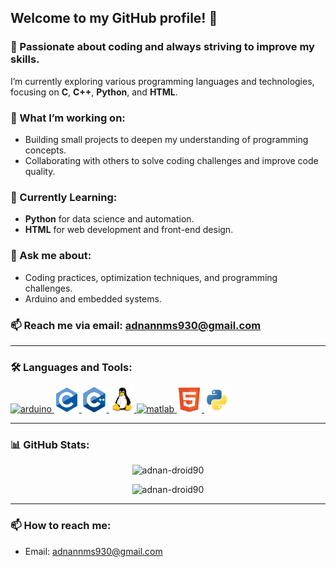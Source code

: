 ## Welcome to my GitHub profile! 👋

### 🚀 Passionate about coding and always striving to improve my skills.

I’m currently exploring various programming languages and technologies, focusing on **C**, **C++**, **Python**, and **HTML**.

### 🔭 What I’m working on:
- Building small projects to deepen my understanding of programming concepts.
- Collaborating with others to solve coding challenges and improve code quality.

### 🌱 Currently Learning:
- **Python** for data science and automation.
- **HTML** for web development and front-end design.

### 💬 Ask me about:
- Coding practices, optimization techniques, and programming challenges.
- Arduino and embedded systems.

### 📫 Reach me via email: [adnannms930@gmail.com](mailto:adnannms930@gmail.com)

---

### 🛠️ Languages and Tools:
<p align="left">
  <a href="https://www.arduino.cc/" target="_blank" rel="noreferrer"> <img src="https://cdn.worldvectorlogo.com/logos/arduino-1.svg" alt="arduino" width="40" height="40"/> </a> 
  <a href="https://www.cprogramming.com/" target="_blank" rel="noreferrer"> <img src="https://raw.githubusercontent.com/devicons/devicon/master/icons/c/c-original.svg" alt="c" width="40" height="40"/> </a> 
  <a href="https://www.w3schools.com/cpp/" target="_blank" rel="noreferrer"> <img src="https://raw.githubusercontent.com/devicons/devicon/master/icons/cplusplus/cplusplus-original.svg" alt="cplusplus" width="40" height="40"/> </a> 
  <a href="https://www.linux.org/" target="_blank" rel="noreferrer"> <img src="https://raw.githubusercontent.com/devicons/devicon/master/icons/linux/linux-original.svg" alt="linux" width="40" height="40"/> </a> 
  <a href="https://www.mathworks.com/" target="_blank" rel="noreferrer"> <img src="https://upload.wikimedia.org/wikipedia/commons/2/21/Matlab_Logo.png" alt="matlab" width="40" height="40"/> </a> 
  <a href="https://www.w3.org/html/" target="_blank" rel="noreferrer"> <img src="https://raw.githubusercontent.com/devicons/devicon/master/icons/html5/html5-original.svg" alt="html" width="40" height="40"/> </a> 
  <a href="https://www.python.org/" target="_blank" rel="noreferrer"> <img src="https://raw.githubusercontent.com/devicons/devicon/master/icons/python/python-original.svg" alt="python" width="40" height="40"/> </a>
</p>

---

### 📊 GitHub Stats:

<p align="center">
  <img src="https://github-readme-stats.vercel.app/api?username=adnan-droid90&show_icons=true&locale=en" alt="adnan-droid90" />
</p>

<p align="center">
  <img src="https://github-readme-streak-stats.herokuapp.com/?user=adnan-droid90&" alt="adnan-droid90" />
</p>

---

### 📫 How to reach me:
- Email: [adnannms930@gmail.com](mailto:adnannms930@gmail.com)
